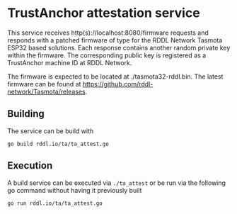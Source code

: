# TrustAnchor attestation service

This service receives http(s)://localhost:8080/firmware requests and responds with a patched firmware of type for the RDDL Network Tasmota ESP32 based solutions. Each response contains another random private key within the firmware. 
The corresponding public key is registered as a TrustAnchor machine ID at RDDL Network.

The firmware is expected to be located at ./tasmota32-rddl.bin.
The latest firmware can be found at https://github.com/rddl-network/Tasmota/releases.

## Building
The service can be build with

```
go build rddl.io/ta/ta_attest.go
```

## Execution
A build service can be executed via ```./ta_attest``` or be run via the following go command without having it previously built
```
go run rddl.io/ta/ta_attest.go
```
